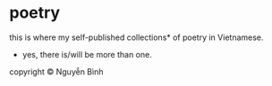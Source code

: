 # poetry
this is where my self-published collections* of poetry in Vietnamese.
* yes, there is/will be more than one.


copyright © Nguyễn Bình
